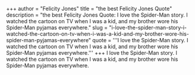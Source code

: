 +++
author = "Felicity Jones"
title = "the best Felicity Jones Quote"
description = "the best Felicity Jones Quote: I love the Spider-Man story. I watched the cartoon on TV when I was a kid, and my brother wore his Spider-Man pyjamas everywhere."
slug = "i-love-the-spider-man-story-i-watched-the-cartoon-on-tv-when-i-was-a-kid-and-my-brother-wore-his-spider-man-pyjamas-everywhere"
quote = '''I love the Spider-Man story. I watched the cartoon on TV when I was a kid, and my brother wore his Spider-Man pyjamas everywhere.'''
+++
I love the Spider-Man story. I watched the cartoon on TV when I was a kid, and my brother wore his Spider-Man pyjamas everywhere.
